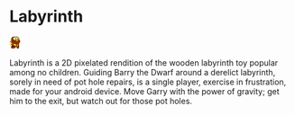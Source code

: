 # Labyrinth 
![Larry, the Dwarf][Dwarf]

Labyrinth is a 2D pixelated rendition of the wooden labyrinth toy popular among no children. Guiding Barry the Dwarf around a derelict labyrinth, sorely in need of pot hole repairs, is a single player, exercise in frustration, made for your android device. Move Garry with the power of gravity; get him to the exit, but watch out for those pot holes.

[Dwarf]: https://github.com/Clarksj4/Labyrinth/blob/master/app/src/main/res/drawable-nodpi/dwarf_0.png "Larry, the Dwarf"
